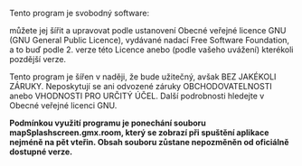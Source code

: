 [](https://s31.postimg.org/4y5ls00gr/Logo_Makr_28.png)

Tento program je svobodný software: 

můžete jej šířit a upravovat podle ustanovení Obecné veřejné licence GNU (GNU General Public Licence), 
vydávané nadací Free Software Foundation, a to buď podle 2. verze této Licence anebo (podle vašeho uvážení) kterékoli pozdější verze.

Tento program je šířen v naději, že bude užitečný, avšak BEZ JAKÉKOLI ZÁRUKY. 
Neposkytují se ani odvozené záruky OBCHODOVATELNOSTI anebo VHODNOSTI PRO URČITÝ ÚČEL.
Další podrobnosti hledejte v Obecné veřejné licenci GNU.

**Podmínkou využití programu je ponechání souboru mapSplashscreen.gmx.room, který se zobrazí při spuštění aplikace nejméně na pět vteřin.
Obsah souboru zůstane nepozměněn od oficiálně dostupné verze.**
